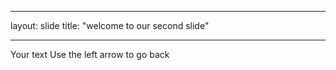 - - -
layout: slide
title: "welcome to our second slide"
- - -
Your text
Use the left arrow to go back 
